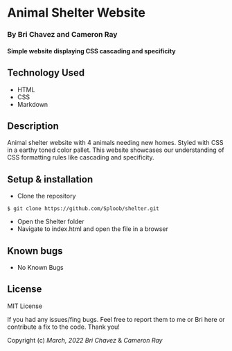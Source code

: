 # Animal Shelter Website
### By Bri Chavez and Cameron Ray
#### Simple website displaying CSS cascading and specificity
## Technology Used
* HTML
* CSS
* Markdown
## Description
Animal shelter website with 4 animals needing new homes. Styled with CSS in a earthy toned color pallet. This website showcases our understanding of CSS formatting rules like cascading and specificity.

## Setup & installation
* Clone the repository
```
$ git clone https://github.com/Sploob/shelter.git
```
* Open the Shelter folder
* Navigate to index.html and open the file in a browser

## Known bugs
* No Known Bugs

## License
 MIT License

 If you had any issues/fing bugs. Feel free to report them to me or Bri here or contribute a fix to the code. Thank you!

 Copyright (c) _March, 2022_ _Bri Chavez_ & _Cameron Ray_